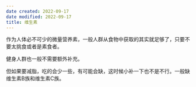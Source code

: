 ```yaml
---
date created: 2022-09-17
date modified: 2022-09-17
title: 维生素
---
```


作为人体必不可少的微量营养素，一般人群从食物中获取的其实就足够了，只要不要太挑食或者是素食者。

健身人群也一般不需要额外补充。

但如果要减脂，吃的会少一些，有可能会缺，这时候小补一下也不是不行。一般缺维生素B族和维生素C族。
